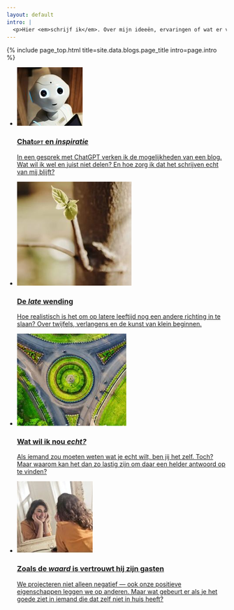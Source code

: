 ```yaml
---
layout: default
intro: |
  <p>Hier <em>schrijf ik</em>. Over mijn ideeën, ervaringen of wat er verder nog in mij op zal komen.</p>
---
```


{% include page_top.html 
   title=site.data.blogs.page_title 
   intro=page.intro 
%}

<div class="custom-section">
  
<ul class="article-list">
<li>
    <img src="/blogs/images/chatgpt.JPG" alt="Icon" class="link-icon">
    <a href="/blogs/pages_sub/chatgpt"><div class="text">
      <h3>Chat<span class="smallcaps">gpt</span> en <em>inspiratie</em></h3>
      <p>In een gesprek met ChatGPT verken ik de mogelijkheden van een blog. Wat wil ik wel en juist niet delen? En hoe zorg ik dat het schrijven echt van mij blijft?</p>
    </div></a>
</li>

<li>
    <img src="/blogs/images/roerom.JPG" alt="Icon" class="link-icon">
    <a href="/blogs/pages_sub/roerom"><div class="text">
      <h3>De <em>late</em> wending</h3>
      <p>Hoe realistisch is het om op latere leeftijd nog een andere richting in te slaan? Over twijfels, verlangens en de kunst van klein beginnen.</p>
    </div></a>
</li>

<li>
  <img src="/blogs/images/watwilikecht.JPG" alt="Icon" class="link-icon">
  <a href="/blogs/pages_sub/watwilikecht"><div class="text">
    <h3>Wat wil ik nou <em>echt?</em></h3>
    <p>Als íemand zou moeten weten wat je echt wilt, ben jij het zelf. Toch? Maar waarom kan het dan zo lastig zijn om daar een helder antwoord op te vinden?</p>
  </div></a>
</li>

<li>
  <img src="/blogs/images/waard.JPG" alt="Icon" class="link-icon">
  <a href="/blogs/pages_sub/waard"><div class="text">
    <h3>Zoals de <em>waard</em> is vertrouwt hij zijn gasten</h3>
    <p>We projecteren niet alleen negatief — ook onze positieve eigenschappen leggen we op anderen. Maar wat gebeurt er als je het goede ziet in iemand die dat zelf niet in huis heeft?</p>
  </div></a>
</li>
</ul></div>

